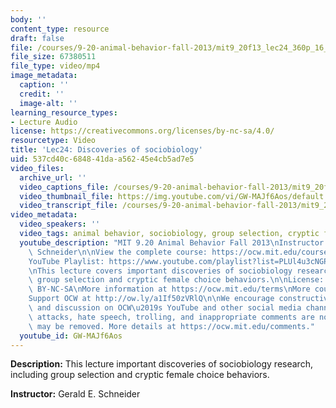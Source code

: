```yaml
---
body: ''
content_type: resource
draft: false
file: /courses/9-20-animal-behavior-fall-2013/mit9_20f13_lec24_360p_16_9.mp4
file_size: 67380511
file_type: video/mp4
image_metadata:
  caption: ''
  credit: ''
  image-alt: ''
learning_resource_types:
- Lecture Audio
license: https://creativecommons.org/licenses/by-nc-sa/4.0/
resourcetype: Video
title: 'Lec24: Discoveries of sociobiology'
uid: 537cd40c-6848-41da-a562-45e4cb5ad7e5
video_files:
  archive_url: ''
  video_captions_file: /courses/9-20-animal-behavior-fall-2013/mit9_20f13_lec24_captions.vtt
  video_thumbnail_file: https://img.youtube.com/vi/GW-MAJf6Aos/default.jpg
  video_transcript_file: /courses/9-20-animal-behavior-fall-2013/mit9_20f13_lec24_transcript.pdf
video_metadata:
  video_speakers: ''
  video_tags: animal behavior, sociobiology, group selection, cryptic female choice
  youtube_description: "MIT 9.20 Animal Behavior Fall 2013\nInstructor: Gerald E.\
    \ Schneider\n\nView the complete course: https://ocw.mit.edu/courses/9-20-animal-behavior-fall-2013/\n\
    YouTube Playlist: https://www.youtube.com/playlist?list=PLUl4u3cNGP63TbPEWYEKOq8yAN8mEP_5O\n\
    \nThis lecture covers important discoveries of sociobiology research, including\
    \ group selection and cryptic female choice behaviors.\n\nLicense: Creative Commons\
    \ BY-NC-SA\nMore information at https://ocw.mit.edu/terms\nMore courses at https://ocw.mit.edu\n\
    Support OCW at http://ow.ly/a1If50zVRlQ\n\nWe encourage constructive comments\
    \ and discussion on OCW\u2019s YouTube and other social media channels. Personal\
    \ attacks, hate speech, trolling, and inappropriate comments are not allowed and\
    \ may be removed. More details at https://ocw.mit.edu/comments."
  youtube_id: GW-MAJf6Aos
---
```

**Description:** This lecture important discoveries of sociobiology research, including group selection and cryptic female choice behaviors.

**Instructor:** Gerald E. Schneider